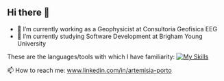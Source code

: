 ## Hi there 👋

<!--
**artemisiaporto/artemisiaporto** is a ✨ _special_ ✨ repository because its `README.md` (this file) appears on your GitHub profile.

Here are some ideas to get you started:

- 🔭 I’m currently working on ...
- 🌱 I’m currently learning ...
- 👯 I’m looking to collaborate on ...
- 🤔 I’m looking for help with ...
- 💬 Ask me about ...
- 📫 How to reach me: ...
- 😄 Pronouns: ...
- ⚡ Fun fact: ...
-->

- 🔭 I’m currently working as a Geophysicist at Consultoria Geofisica EEG
- 🌱 I’m currently studying Software Development at Brigham Young University

 These are the languages/tools with which I have familiarity:
[![My Skills](https://skillicons.dev/icons?i=python,html,css,js,c#)](https://skillicons.dev)

📫 How to reach me: www.linkedin.com/in/artemisia-porto
